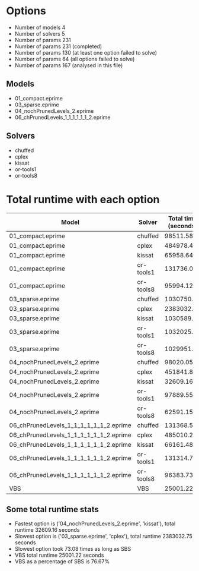 

# Options


- Number of models         4
- Number of solvers        5
- Number of params       231
- Number of params       231 (completed)
- Number of params       130 (at least one option failed to solve)
- Number of params        64 (all options failed to solve)
- Number of params       167 (analysed in this file)


## Models


 - 01_compact.eprime
 - 03_sparse.eprime
 - 04_nochPrunedLevels_2.eprime
 - 06_chPrunedLevels_1_1_1_1_1_1_2.eprime


## Solvers


 - chuffed
 - cplex
 - kissat
 - or-tools1
 - or-tools8


# Total runtime with each option


 | Model | Solver | Total time (seconds) | 
 | -- | -- | -- | 
 | 01_compact.eprime | chuffed | 98511.58 | 
 | 01_compact.eprime | cplex | 484978.44 | 
 | 01_compact.eprime | kissat | 65958.64 | 
 | 01_compact.eprime | or-tools1 | 131736.01 | 
 | 01_compact.eprime | or-tools8 | 95994.12 | 
 | 03_sparse.eprime | chuffed | 1030750.98 | 
 | 03_sparse.eprime | cplex | 2383032.75 | 
 | 03_sparse.eprime | kissat | 1030589.77 | 
 | 03_sparse.eprime | or-tools1 | 1032025.79 | 
 | 03_sparse.eprime | or-tools8 | 1029951.67 | 
 | 04_nochPrunedLevels_2.eprime | chuffed | 98020.05 | 
 | 04_nochPrunedLevels_2.eprime | cplex | 451841.88 | 
 | 04_nochPrunedLevels_2.eprime | kissat | 32609.16 | 
 | 04_nochPrunedLevels_2.eprime | or-tools1 | 97889.55 | 
 | 04_nochPrunedLevels_2.eprime | or-tools8 | 62591.15 | 
 | 06_chPrunedLevels_1_1_1_1_1_1_2.eprime | chuffed | 131368.55 | 
 | 06_chPrunedLevels_1_1_1_1_1_1_2.eprime | cplex | 485010.20 | 
 | 06_chPrunedLevels_1_1_1_1_1_1_2.eprime | kissat | 66161.48 | 
 | 06_chPrunedLevels_1_1_1_1_1_1_2.eprime | or-tools1 | 131314.71 | 
 | 06_chPrunedLevels_1_1_1_1_1_1_2.eprime | or-tools8 | 96383.73 | 
 | VBS | VBS | 25001.22 | 


## Some total runtime stats


 - Fastest option is ('04_nochPrunedLevels_2.eprime', 'kissat'), total runtime 32609.16 seconds
 - Slowest option is ('03_sparse.eprime', 'cplex'), total runtime 2383032.75 seconds
 - Slowest option took 73.08 times as long as SBS
 - VBS total runtime 25001.22 seconds
 - VBS as a percentage of SBS is 76.67%

